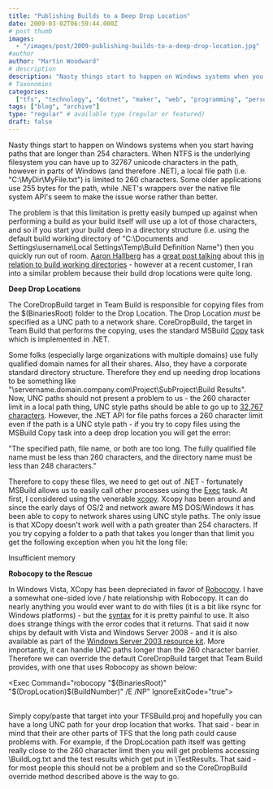 ```yaml
---
title: "Publishing Builds to a Deep Drop Location"
date: 2009-03-02T06:59:44.000Z
# post thumb
images:
  - "/images/post/2009-publishing-builds-to-a-deep-drop-location.jpg"
#author
author: "Martin Woodward"
# description
description: "Nasty things start to happen on Windows systems when you start having paths that are longer than 254 characters."
# Taxonomies
categories:
  ["tfs", "technology", "dotnet", "maker", "web", "programming", "personal"]
tags: ["blog", "archive"]
type: "regular" # available type (regular or featured)
draft: false
---
```


Nasty things start to happen on Windows systems when you start having paths that are longer than 254 characters. When NTFS is the underlying filesystem you can have up to 32767 unicode characters in the path, however in parts of Windows (and therefore .NET), a local file path (i.e. "C:\MyDir\MyFile.txt") is limited to 260 characters. Some older applications use 255 bytes for the path, while .NET's wrappers over the native file system API's seem to make the issue worse rather than better.

The problem is that this limitation is pretty easily bumped up against when performing a build as your build itself will use up a lot of those characters, and so if you start your build deep in a directory structure (i.e. using the default build working directory of "C:\Documents and Settings\username\Local Settings\Temp\Build Definition Name") then you quickly run out of room. [Aaron Hallberg](http://blogs.msdn.com/aaronhallberg/) has a [great post talking](http://blogs.msdn.com/aaronhallberg/archive/2007/06/20/team-build-and-260-character-paths.aspx) about this [in relation to build working directories](http://blogs.msdn.com/aaronhallberg/archive/2007/06/20/team-build-and-260-character-paths.aspx) - however at a recent customer, I ran into a similar problem because their build drop locations were quite long.

**Deep Drop Locations**

The CoreDropBuild target in Team Build is responsible for copying files from the $(BinariesRoot) folder to the Drop Location. The Drop Location _must_ be specified as a UNC path to a network share. CoreDropBuild, the target in Team Build that performs the copying, uses the standard MSBuild [Copy](http://msdn.microsoft.com/en-us/library/3e54c37h.aspx) task which is implemented in .NET.

Some folks (especially large organizations with multiple domains) use fully qualified domain names for all their shares. Also, they have a corporate standard directory structure. Therefore they end up needing drop locations to be something like "\\servername.domain.company.com\Project\SubProject\Build Results\". Now, UNC paths should not present a problem to us - the 260 character limit in a local path thing, UNC style paths should be able to go up to [32,767 characters](http://msdn.microsoft.com/en-us/library/aa365247.aspx). However, the .NET API for file paths forces a 260 character limit even if the path is a UNC style path - if you try to copy files using the MSBuild Copy task into a deep drop location you will get the error:

"The specified path, file name, or both are too long. The fully qualified file name must be less than 260 characters, and the directory name must be less than 248 characters."

Therefore to copy these files, we need to get out of .NET - fortunately MSBuild allows us to easily call other processes using the [Exec](http://msdn.microsoft.com/en-us/library/x8zx72cd.aspx) task. At first, I considered using the venerable [xcopy](http://technet.microsoft.com/en-us/library/bb491035.aspx). Xcopy has been around and since the early days of OS/2 and network aware MS DOS/Windows it has been able to copy to network shares using UNC style paths. The only issue is that XCopy doesn't work well with a path greater than 254 characters. If you try copying a folder to a path that takes you longer than that limit you get the following exception when you hit the long file:

Insufficient memory

**Robocopy to the Rescue**

In Windows Vista, XCopy has been depreciated in favor of [Robocopy](http://technet.microsoft.com/en-us/library/bb491035.aspx). I have a somewhat one-sided love / hate relationship with Robocopy. It can do nearly anything you would ever want to do with files (it is a bit like rsync for Windows platforms) - but the [syntax](http://technet.microsoft.com/en-us/library/bb491035.aspx) for it is pretty painful to use. It also does strange things with the error codes that it returns. That said it now ships by default with Vista and Windows Server 2008 - and it is also available as part of the [Windows Server 2003 resource kit](http://www.microsoft.com/downloads/details.aspx?familyid=9d467a69-57ff-4ae7-96ee-b18c4790cffd&displaylang=en). More importantly, it can handle UNC paths longer than the 260 character barrier. Therefore we can override the default CoreDropBuild target that Team Build provides, with one that uses Robocopy as shown below:

<Target Name="CoreDropBuild">

<Exec Command="robocopy "$(BinariesRoot)" "$(DropLocation)\$(BuildNumber)" /E /NP" IgnoreExitCode="true">  
 <Output TaskParameter="ExitCode" PropertyName="RobocopyExitCode" />  
 </Exec>

</Target>

Simply copy/paste that target into your TFSBuild.proj and hopefully you can have a long UNC path for your drop location that works. That said - bear in mind that their are other parts of TFS that the long path could cause problems with. For example, if the DropLocation path itself was getting really close to the 260 character limit then you will get problems accessing <DropLocation>\BuildLog.txt and the test results which get put in <DropLocation>\TestResults\. That said - for most people this should not be a problem and so the CoreDropBuild override method described above is the way to go.
